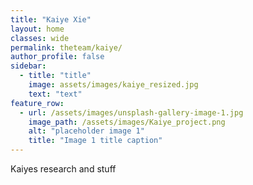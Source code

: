 ```yaml
---
title: "Kaiye Xie"
layout: home
classes: wide
permalink: theteam/kaiye/
author_profile: false
sidebar:
  - title: "title"
    image: assets/images/kaiye_resized.jpg
    text: "text"
feature_row:
  - url: /assets/images/unsplash-gallery-image-1.jpg
    image_path: /assets/images/Kaiye_project.png
    alt: "placeholder image 1"
    title: "Image 1 title caption"
---
```


Kaiyes research and stuff

